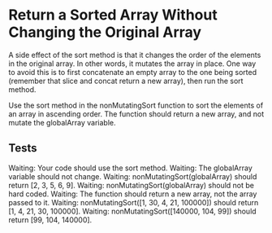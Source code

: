 # Return a Sorted Array Without Changing the Original Array

A side effect of the sort method is that it changes the order of the elements in the original array. In other words, it mutates the array in place. One way to avoid this is to first concatenate an empty array to the one being sorted (remember that slice and concat return a new array), then run the sort method.

Use the sort method in the nonMutatingSort function to sort the elements of an array in ascending order. The function should return a new array, and not mutate the globalArray variable.

## Tests

Waiting: Your code should use the sort method.
Waiting: The globalArray variable should not change.
Waiting: nonMutatingSort(globalArray) should return [2, 3, 5, 6, 9].
Waiting: nonMutatingSort(globalArray) should not be hard coded.
Waiting: The function should return a new array, not the array passed to it.
Waiting: nonMutatingSort([1, 30, 4, 21, 100000]) should return [1, 4, 21, 30, 100000].
Waiting: nonMutatingSort([140000, 104, 99]) should return [99, 104, 140000].
